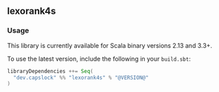 ## lexorank4s

### Usage

This library is currently available for Scala binary versions 2.13 and 3.3+.

To use the latest version, include the following in your `build.sbt`:

```scala
libraryDependencies ++= Seq(
  "dev.capslock" %% "lexorank4s" % "@VERSION@"
)
```
